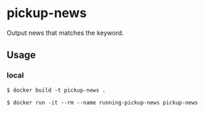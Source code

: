 # pickup-news
Output news that matches the keyword.

## Usage
### local
```
$ docker build -t pickup-news .
```

```
$ docker run -it --rm --name running-pickup-news pickup-news
```